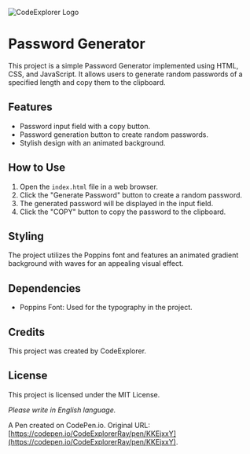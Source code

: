 ![CodeExplorer Logo](C:\Users\raymo\Downloads\Design_a_sleek_and_modern_logo_for_CodeExplorer__1_-removebg-preview.png)
# Password Generator

This project is a simple Password Generator implemented using HTML, CSS, and JavaScript. It allows users to generate random passwords of a specified length and copy them to the clipboard.

## Features

- Password input field with a copy button.
- Password generation button to create random passwords.
- Stylish design with an animated background.

## How to Use

1. Open the `index.html` file in a web browser.
2. Click the "Generate Password" button to create a random password.
3. The generated password will be displayed in the input field.
4. Click the "COPY" button to copy the password to the clipboard.

## Styling

The project utilizes the Poppins font and features an animated gradient background with waves for an appealing visual effect.

## Dependencies

- Poppins Font: Used for the typography in the project.

## Credits

This project was created by CodeExplorer.

## License

This project is licensed under the MIT License.

*Please write in English language.*

A Pen created on CodePen.io. Original URL: [https://codepen.io/CodeExplorerRay/pen/KKEjxxY](https://codepen.io/CodeExplorerRay/pen/KKEjxxY).

